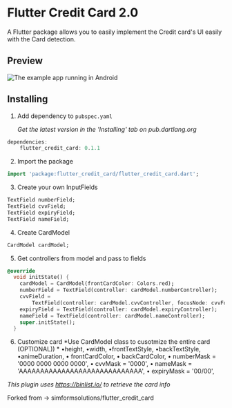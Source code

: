 # Flutter Credit Card 2.0

A Flutter package allows you to easily implement the Credit card's UI easily with the Card detection. 



## Preview

![The example app running in Android](https://github.com/simformsolutions/flutter_credit_card/blob/master/preview/preview.gif)

## Installing

1.  Add dependency to `pubspec.yaml`

    *Get the latest version in the 'Installing' tab on pub.dartlang.org*
    
```dart
dependencies:
    flutter_credit_card: 0.1.1
```

2.  Import the package
```dart
import 'package:flutter_credit_card/flutter_credit_card.dart';
```

3.  Create your own InputFields
``` dart
TextField numberField;
TextField cvvField;
TextField expiryField;
TextField nameField;
```

4.  Create CardModel
``` dart
CardModel cardModel;
```

5.  Get controllers from model and pass to fields

```  dart
@override
  void initState() {
    cardModel = CardModel(frontCardColor: Colors.red);
    numberField = TextField(controller: cardModel.numberController);
    cvvField =
        TextField(controller: cardModel.cvvController, focusNode: cvvFocus);
    expiryField = TextField(controller: cardModel.expiryController);
    nameField = TextField(controller: cardModel.nameController);
    super.initState();
  }
  ```


  6. Customize  card
*Use CardModel class to cusotmize the entire card (OPTIONAL)) *
 •height,
 •width,
 •frontTextStyle,
 •backTextStyle,
 •animeDuration,
 • frontCardColor,
 • backCardColor,
 • numberMask = '0000 0000 0000 0000',
 • cvvMask = '0000',
 • nameMask = 'AAAAAAAAAAAAAAAAAAAAAAAAAAAAA',
 • expiryMask = '00/00',
 
*This plugin uses https://binlist.io/ to retrieve the card info*

Forked from -> simformsolutions/flutter_credit_card